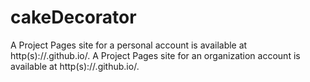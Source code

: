# cakeDecorator


A Project Pages site for a personal account is available at http(s)://<username>.github.io/<projectname>.
A Project Pages site for an organization account is available at http(s)://<orgname>.github.io/<projectname>.
